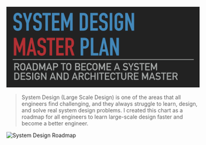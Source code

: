 ![System Design Master Plan](./img/system-design-header.png)

> System Design (Large Scale Design) is one of the areas that all engineers find challenging, and they always struggle to learn, design, and solve real system design problems. I created this chart as a roadmap for all engineers to learn large-scale design faster and become a better engineer.

![System Design Roadmap](./img/system-design.png)
